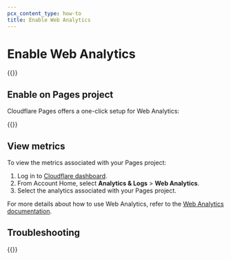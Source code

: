 ```yaml
---
pcx_content_type: how-to
title: Enable Web Analytics
---
```


# Enable Web Analytics

{{<render file="_web-analytics-definition.md" productFolder="web-analytics">}}

## Enable on Pages project

Cloudflare Pages offers a one-click setup for Web Analytics:

{{<render file="_web-analytics-setup.md">}}

## View metrics

To view the metrics associated with your Pages project:

1. Log in to [Cloudflare dashboard](https://dash.cloudflare.com/login).
2. From Account Home, select **Analytics & Logs** > **Web Analytics**.
3. Select the analytics associated with your Pages project.

For more details about how to use Web Analytics, refer to the [Web Analytics documentation](/web-analytics/data-metrics/).

## Troubleshooting

{{<render file="_web-analytics-troubleshooting.md" productFolder="web-analytics">}}